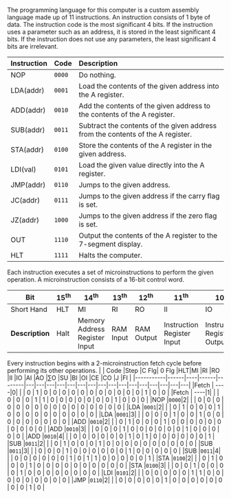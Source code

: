 The programming language for this computer is a custom assembly language made up of 11 instructions. An instruction consists of 1 byte of data. The instruction code is the most significant 4 bits. If the instruction uses a parameter such as an address, it is stored in the least significant 4 bits.
If the instruction does not use any parameters, the least significant 4 bits are irrelevant.

| **Instruction** | **Code** | **Description**                                                                                                         |
| :-------------- | :------- | :---------------------------------------------------------------------------------------------------------------------- |
| NOP             | `0000`   |  Do nothing.                                                                                                            |
| LDA(addr)       | `0001`   |  Load the contents of the given address into the A register.                                                            |
| ADD(addr)       | `0010`   |  Add the contents of the given address to the contents of the A register.                                               |
| SUB(addr)       | `0011`   |  Subtract the contents of the given address from the contents of the A register.                                        |
| STA(addr)       | `0100`   |  Store the contents of the A register in the given address.                                                             |
| LDI(val)        | `0101`   |  Load the given value directly into the A register.                                                                     |
| JMP(addr)       | `0110`   |  Jumps to the given address.                                                                                            |
| JC(addr)        | `0111`   |  Jumps to the given address if the carry flag is set.                                                                   |
| JZ(addr)        | `1000`   |  Jumps to the given address if the zero flag is set.                                                                    |
| OUT             | `1110`   |  Output the contents of the A register to the 7-segment display.                                                        |
| HLT             | `1111`   |  Halts the computer.                                                                                                    |

Each instruction executes a set of microinstructions to perform the given operation. A microinstruction consists of a 16-bit control word.

|**Bit**| 15<sup>th</sup> | 14<sup>th</sup> | 13<sup>th</sup> | 12<sup>th</sup> | 11<sup>th</sup> | 10<sup>th</sup> | 9<sup>th</sup> | 8<sup>th</sup> | 7<sup>th</sup> | 6<sup>th</sup> | 5<sup>th</sup> | 4<sup>th</sup> | 3<sup>rd</sup> | 2<sup>nd</sup> | 1<sup>st</sup> | 0<sup>th</sup> |
|---|--- | ---| ---| ---| ---| ---|---|---|---|---|---|---|---|---|---|---|
|Short Hand|HLT|MI|RI|RO|II|IO|AI|AO|∑O|SU|BI|OI|CE|CO|J|FI|
|**Description**|Halt|Memory Address Register Input|RAM Input|RAM Output|Instruction Register Input| Instruction Register Output|A Register Input|A Register Output|ALU Output|Subtract|B Register Input|Output Register Input|Counter Enable|Counter Output|Jump|Flag Input|

Every instruction begins with a 2-microinstruction fetch cycle before performing its other operations.
|           | Code |Step |C Flg| 0 Flg |HLT|MI |RI |RO |II |IO |AI |AO |∑O |SU |BI |OI |CE |CO |J  |FI |
|-----------|------|----|------|--------|---|---|---|---|---|---|---|---|---|---|---|---|---|---|---|---|
|Fetch      |  ----|0|         |        | 0 | 1 | 0 | 0 | 0 | 0 | 0 | 0 | 0 | 0 | 0 | 0 | 0 | 1 | 0 | 0 |
|Fetch      |  ----|1|         |        | 0 | 0 | 0 | 1 | 1 | 0 | 0 | 0 | 0 | 0 | 0 | 0 | 1 | 0 | 0 | 0 |
|NOP        |`0000`|2|         |        | 0 | 0 | 0 | 0 | 0 | 0 | 0 | 0 | 0 | 0 | 0 | 0 | 0 | 0 | 0 | 0 |
|LDA        |`0001`|2|         |        | 0 | 1 | 0 | 0 | 0 | 1 | 0 | 0 | 0 | 0 | 0 | 0 | 0 | 0 | 0 | 0 |
|LDA        |`0001`|3|         |        | 0 | 0 | 0 | 1 | 0 | 0 | 1 | 0 | 0 | 0 | 0 | 0 | 0 | 0 | 0 | 0 |
|ADD        |`0010`|2|         |        | 0 | 1 | 0 | 0 | 0 | 1 | 0 | 0 | 0 | 0 | 0 | 0 | 0 | 0 | 0 | 0 |
|ADD        |`0010`|3|         |        | 0 | 0 | 0 | 1 | 0 | 0 | 0 | 0 | 0 | 0 | 1 | 0 | 0 | 0 | 0 | 0 |
|ADD        |`0010`|4|         |        | 0 | 0 | 0 | 0 | 0 | 0 | 1 | 0 | 1 | 0 | 0 | 0 | 0 | 0 | 0 | 1 |
|SUB        |`0011`|2|         |        | 0 | 1 | 0 | 0 | 0 | 1 | 0 | 0 | 0 | 0 | 0 | 0 | 0 | 0 | 0 | 0 |
|SUB        |`0011`|3|         |        | 0 | 0 | 0 | 1 | 0 | 0 | 0 | 0 | 0 | 0 | 1 | 0 | 0 | 0 | 0 | 0 |
|SUB        |`0011`|4|         |        | 0 | 0 | 0 | 0 | 0 | 0 | 1 | 0 | 1 | 1 | 0 | 0 | 0 | 0 | 0 | 1 |
|STA        |`0100`|2|         |        | 0 | 1 | 0 | 0 | 0 | 1 | 0 | 0 | 0 | 0 | 0 | 0 | 0 | 0 | 0 | 0 |
|STA        |`0100`|3|         |        | 0 | 0 | 1 | 0 | 0 | 0 | 0 | 1 | 0 | 0 | 0 | 0 | 0 | 0 | 0 | 0 |
|LDI        |`0101`|2|         |        | 0 | 0 | 0 | 0 | 0 | 1 | 1 | 0 | 0 | 0 | 0 | 0 | 0 | 0 | 0 | 0 |
|JMP        |`0110`|2|         |        | 0 | 0 | 0 | 0 | 0 | 1 | 0 | 0 | 0 | 0 | 0 | 0 | 0 | 0 | 1 | 0 |
